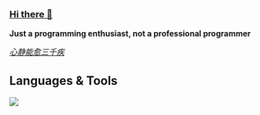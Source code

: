 ### [Hi there 👋](https://beriholic.xyz)

**Just a programming enthusiast, not a professional programmer**

_<u>心静能愈三千疾</u>_

## Languages & Tools

<p align="left">
  <a href="https://skillicons.dev">
    <img src="https://skillicons.dev/icons?i=neovim,go,java,kotlin,react,vue,tailwind,arch" />
  </a>
</p>



